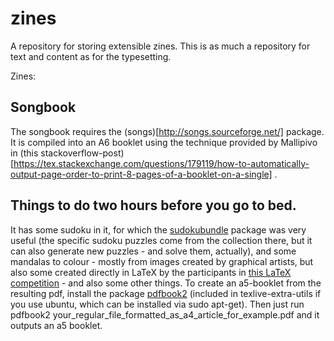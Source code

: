 # zines
A repository for storing extensible zines. This is as much a repository for text and content as for the typesetting.

Zines: 
## Songbook
The songbook requires the (songs)[http://songs.sourceforge.net/] package.
It is compiled into an A6 booklet using the technique provided by Mallipivo
in (this stackoverflow-post)[https://tex.stackexchange.com/questions/179119/how-to-automatically-output-page-order-to-print-8-pages-of-a-booklet-on-a-single] .


## Things to do two hours before you go to bed.
It has some sudoku in it, for which the [sudokubundle](https://www.ctan.org/pkg/sudokubundle) package was very useful (the specific sudoku puzzles come from the collection there, but it can also generate new puzzles - and solve them, actually), and some mandalas to colour - mostly from images created by graphical artists, but also some created directly in LaTeX by the participants in [this LaTeX competition](https://tex.stackexchange.com/questions/496414/tex-art-fun-mandalas) - and also some other things.
To create an a5-booklet from the resulting pdf, install the package [pdfbook2](https://github.com/jenom/pdfbook2) (included in texlive-extra-utils if you use ubuntu, which can be installed via sudo apt-get).
Then just run pdfbook2 your_regular_file_formatted_as_a4_article_for_example.pdf and it outputs an a5 booklet.